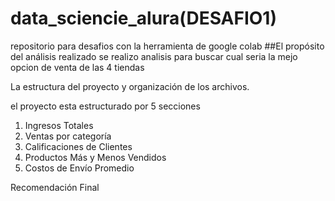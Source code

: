 # data_sciencie_alura(DESAFIO1)
repositorio para desafios
con la herramienta de google colab
##El propósito del análisis realizado
se realizo analisis para buscar cual seria la mejo opcion de venta de las 4 tiendas

La estructura del proyecto y organización de los archivos.

el proyecto esta estructurado por 5 secciones 
1. Ingresos Totales
2. Ventas por categoría
3. Calificaciones de Clientes
4. Productos Más y Menos Vendidos
5. Costos de Envío Promedio

Recomendación Final

